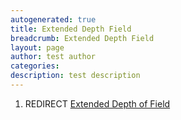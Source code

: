 ```yaml
---
autogenerated: true
title: Extended Depth Field
breadcrumb: Extended Depth Field
layout: page
author: test author
categories: 
description: test description
---
```


1.  REDIRECT [Extended Depth of Field](Extended_Depth_of_Field "wikilink")
